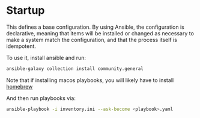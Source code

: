 # Startup

This defines a base configuration. By using Ansible, the configuration is declarative, meaning that items will be installed or changed as necessary to make a system match the configuration, and that the process itself is idempotent.

To use it, install ansible and run:

```sh
ansible-galaxy collection install community.general
```

Note that if installing macos playbooks, you will likely have to install [homebrew](https://brew.sh/)

And then run playbooks via:

```sh
ansible-playbook -i inventory.ini --ask-become <playbook>.yaml
```